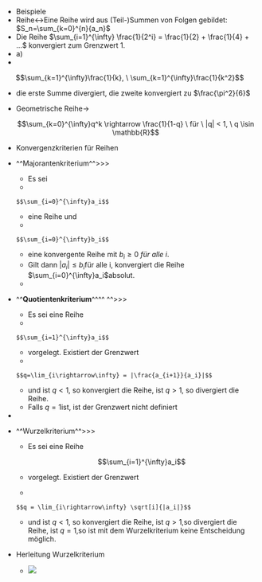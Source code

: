 - Beispiele  
- Reihe↔Eine Reihe wird aus (Teil-)Summen von Folgen gebildet: $S_n=\sum_{k=0}^{n}{a_n}$
- Die Reihe $\sum_{i=1}^{\infty} \frac{1}{2^i} = \frac{1}{2} + \frac{1}{4} + ...$ konvergiert zum Grenzwert $1$.
- a)
- 

  $$\sum_{k=1}^{\infty}\frac{1}{k}, \ \sum_{k=1}^{\infty}\frac{1}{k^2}$$

  
- die erste Summe divergiert, die zweite konvergiert zu $\frac{\pi^2}{6}$
- Geometrische Reihe→

  $$\sum_{k=0}^{\infty}q^k \rightarrow \frac{1}{1-q} \ für \ |q| < 1, \ q \isin \mathbb{R}$$

  
- Konvergenzkriterien für Reihen
- ^^Majorantenkriterium^^>>>
    - Es sei
    - 

      $$\sum_{i=0}^{\infty}a_i$$

      
    - eine Reihe und
    - 

      $$\sum_{i=0}^{\infty}b_i$$

      
    - eine konvergente Reihe mit $b_i \geq 0 \ für \ alle \ i.$
    - Gilt dann $|a_i| \leq b_i$für alle i, konvergiert die Reihe $\sum_{i=0}^{\infty}a_i$absolut.
    - 
- ^^**Quotientenkriterium**^^^^ ^^>>>
    - Es sei eine Reihe
    - 

      $$\sum_{i=1}^{\infty}a_i$$

      
    - vorgelegt. Existiert der Grenzwert
    - 

      $$q=\lim_{i\rightarrow\infty} = |\frac{a_{i+1}}{a_i}|$$

      
    - und ist $q < 1$, so konvergiert die Reihe, ist $q > 1$, so divergiert die Reihe. 
    - Falls $q = 1$ist, ist der Grenzwert nicht definiert
- 
- ^^Wurzelkriterium^^>>>
    - Es sei eine Reihe

      $$\sum_{i=1}^{\infty}a_i$$

      
    - vorgelegt. Existiert der Grenzwert
    - 

      $$q = \lim_{i\rightarrow\infty} \sqrt[i]{|a_i|}$$

      
    - und ist $q < 1$, so konvergiert die Reihe, ist $q > 1,$so divergiert die Reihe, ist $q = 1,$so ist mit dem Wurzelkriterium keine Entscheidung möglich.
- Herleitung Wurzelkriterium
    - ![](https://remnote-user-data.s3.amazonaws.com/tcLSFnQk1fjEV2caiveSsIMfYVLtGNTOyJAybBeqQ6wsvziy7Z0EqrR2bl9KKge0Co3ItO7fk9gWiZd8bwBxDSvBrjL3oHI4xdLFpk9OMDmO2l18ZAP1TYloyb3XEC-4.png)
